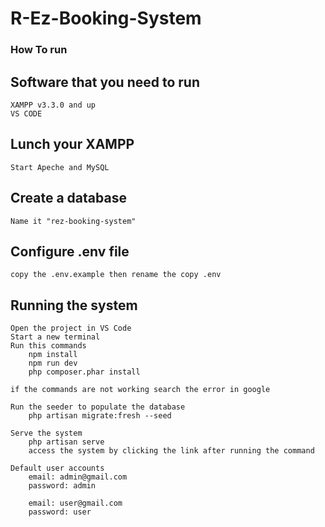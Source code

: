 # R-Ez-Booking-System

### How To run

## Software that you need to run

    XAMPP v3.3.0 and up
    VS CODE

## Lunch your XAMPP

    Start Apeche and MySQL

## Create a database

    Name it "rez-booking-system"

## Configure .env file

    copy the .env.example then rename the copy .env

## Running the system

    Open the project in VS Code
    Start a new terminal
    Run this commands
        npm install
        npm run dev
        php composer.phar install

    if the commands are not working search the error in google

    Run the seeder to populate the database
        php artisan migrate:fresh --seed

    Serve the system
        php artisan serve
        access the system by clicking the link after running the command

    Default user accounts
        email: admin@gmail.com
        password: admin

        email: user@gmail.com
        password: user

